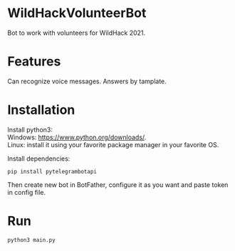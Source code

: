 # WildHackVolunteerBot
Bot to work with volunteers for WildHack 2021.

# Features
Can recognize voice messages. Answers by tamplate.

# Installation

Install python3: <br/>
Windows: https://www.python.org/downloads/. <br/>
Linux: install it using your favorite package manager in your favorite OS.

Install dependencies:
```
pip install pytelegrambotapi
```

Then create new bot in BotFather, configure it as you want and paste token in config file.

# Run
```
python3 main.py
```
